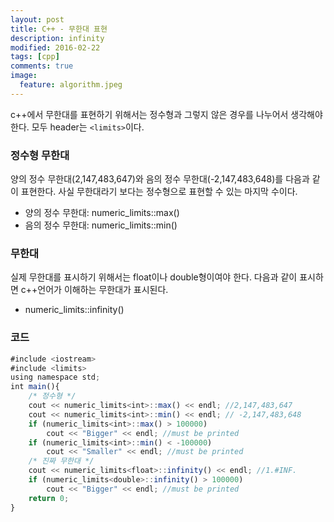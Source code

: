 ```yaml
---
layout: post
title: C++ - 무한대 표현
description: infinity
modified: 2016-02-22
tags: [cpp]
comments: true
image:
  feature: algorithm.jpeg
---
```


c++에서 무한대를 표현하기 위해서는 정수형과 그렇지 않은 경우를 나누어서 생각해야 한다. 
모두 header는 `<limits>`이다. 

### 정수형 무한대 

양의 정수 무한대(2,147,483,647)와 음의 정수 무한대(-2,147,483,648)를 다음과 같이 표현한다. 사실 무한대라기 보다는 정수형으로 표현할 수 있는 마지막 수이다. 

- 양의 정수 무한대: numeric_limits<int>::max()
- 음의 정수 무한대: numeric_limits<int>::min()

### 무한대 

실제 무한대를 표시하기 위해서는 float이나 double형이여야 한다. 다음과 같이 표시하면 c++언어가 이해하는 무한대가 표시된다. 

- numeric_limits<float>::infinity()

### 코드 

```javascript
#include <iostream>
#include <limits>
using namespace std;
int main(){
	/* 정수형 */
	cout << numeric_limits<int>::max() << endl; //2,147,483,647
	cout << numeric_limits<int>::min() << endl; // -2,147,483,648
	if (numeric_limits<int>::max() > 100000)
		cout << "Bigger" << endl; //must be printed
	if (numeric_limits<int>::min() < -100000)
		cout << "Smaller" << endl; //must be printed
	/* 진짜 무한대 */
	cout << numeric_limits<float>::infinity() << endl; //1.#INF.
	if (numeric_limits<double>::infinity() > 100000)
		cout << "Bigger" << endl; //must be printed
	return 0;
}
```
